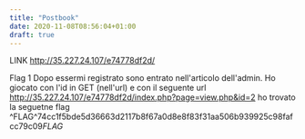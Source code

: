 ```yaml
---
title: "Postbook"
date: 2020-11-08T08:56:04+01:00
draft: true
---
```


LINK
http://35.227.24.107/e74778df2d/


Flag 1 
Dopo essermi registrato sono entrato nell'articolo dell'admin. Ho giocato con l'id in GET (nell'url) e con il seguente url
http://35.227.24.107/e74778df2d/index.php?page=view.php&id=2
ho trovato la seguetne flag
^FLAG^74cc1f5bde5d36663d2117b8f67a0d8e8f83f31aa506b939925c98fafcc79c09$FLAG$